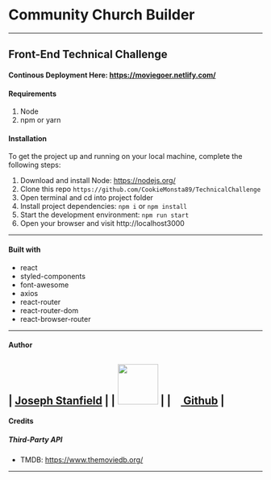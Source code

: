 # Community Church Builder
---
## Front-End Technical Challenge

#### Continous Deployment Here: https://moviegoer.netlify.com/

#### Requirements

1. Node
2. npm or yarn 

#### Installation 


To get the project up and running on your local machine, complete the following steps:
1. Download and install Node: https://nodejs.org/
2. Clone this repo ```https://github.com/CookieMonsta89/TechnicalChallenge```
3. Open terminal and cd into project folder
4. Install project dependencies: ```npm i``` or ```npm install```
5. Start the development environment: ```npm run start```
6. Open your browser and visit http://localhost3000
---

#### Built with 
* react
* styled-components
* font-awesome
* axios
* react-router
* react-router-dom
* react-browser-router
---

#### Author
| [**Joseph Stanfield**](https://github.com/CookieMonsta89) |
| [<img src="https://avatars3.githubusercontent.com/u/20689379?s=80" width="80">](https://github.com/CookieMonsta89)  |
| [<img src="https://github.com/favicon.ico" width="15"> Github](https://github.com/CookieMonsta89) |
---

#### Credits

##### Third-Party API
* TMDB: https://www.themoviedb.org/
---


